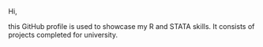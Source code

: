 Hi,

this GitHub profile is used to showcase my R and STATA skills. It consists of projects completed for university.
